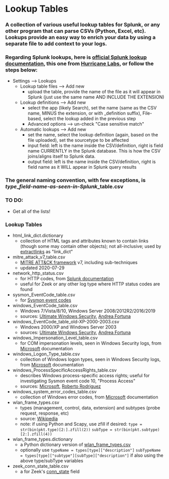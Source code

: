# Lookup Tables

### A collection of various useful lookup tables for Splunk, or any other program that can parse CSVs (Python, Excel, etc). Lookups provide an easy way to enrich your data by using a separate file to add context to your logs.

### Regarding Splunk lookups, here is [official Splunk lookup documentation](https://docs.splunk.com/Documentation/Splunk/7.3.1/Knowledge/DefineanautomaticlookupinSplunkWeb), this one from [Hurricane Labs](https://www.hurricanelabs.com/blog/splunk-enterprise-security-automatic-identity-lookup-tables-using-active-directory-ldap), or follow the steps below:
- Settings --> Lookups
	- Lookup table files --> Add new
		- upload the table, provide the name of the file as it will appear in Splunk (just use the same name AND INCLUDE THE EXTENSION)
	- Lookup definitions --> Add new
		- select the app (likely Search), set the name (same as the CSV name, MINUS the extension, or with _definition suffix), File-based, select the lookup added in the previous step
		- Advanced options --> un-check "Case sensitive match"
	- Automatic lookups --> Add new
		- set the name, select the lookup definition (again, based on the file uploaded), set the sourcetype to be affected
		- input field: left is the name inside the CSV/definition, right is field name CURRENTLY in the Splunk database. This is how the CSV joins/aligns itself to Splunk data.
		- output field: left is the name inside the CSV/definition, right is field name as it WILL appear in Splunk query results

### The general naming convention, with few exceptions, is *type*_*field-name-as-seen-in-Splunk*_table.csv

### TO DO:
- Get all of the lists!

### Lookup Tables
- html_link_dict.dictionary
	- collection of HTML tags and attributes known to contain links (though some may contain other objects); not all-inclusive; used by [extractlinks](https://github.com/bonifield/extractlinks) as "link_dict"
- mitre_attack_v7_table.csv
	- [MITRE ATT&CK framework](https://attack.mitre.org/) v7, including sub-techniques
	- updated 2020-07-29
- network_http_status.csv
	- for HTTP codes, from [Splunk documentation](https://wiki.splunk.com/Http_status.csv)
	- useful for Zeek or any other log type where HTTP status codes are found
- sysmon_EventCode_table.csv
	- for [Sysmon event codes](https://docs.microsoft.com/en-us/sysinternals/downloads/sysmon)
- windows_EventCode_table.csv
	- Windows 7/Vista/8/10, Windows Server 2008/2012R2/2016/2019
	- sources: [Ultimate Windows Security](https://www.ultimatewindowssecurity.com/securitylog/encyclopedia/), [Andrea Fortuna](https://www.andreafortuna.org/2019/06/12/windows-security-event-logs-my-own-cheatsheet/)
- windows_EventCode_table_old-XP-2000-2003.csv
	- Windows 2000/XP and Windows Server 2003
	- sources: [Ultimate Windows Security](https://www.ultimatewindowssecurity.com/securitylog/encyclopedia/), [Andrea Fortuna](https://www.andreafortuna.org/2019/06/12/windows-security-event-logs-my-own-cheatsheet/)
- windows_Impersonation_Level_table.csv
	- for COM impersonation levels, seen in Windows Security logs, from [Microsoft](https://docs.microsoft.com/en-us/windows/win32/com/impersonation-levels) documentation
- windows_Logon_Type_table.csv
	- collection of Windows logon types, seen in Windows Security logs, from [Microsoft](https://docs.microsoft.com/en-us/previous-versions/windows/it-pro/windows-server-2003/cc787567(v=ws.10)) documentation
- windows_ProcessSpecificAccessRights_table.csv
	- describes Windows process-specific access rights; useful for investigating Sysmon event code 10, "Process Access"
	- sources: [Microsoft](https://docs.microsoft.com/en-us/windows/win32/procthread/process-security-and-access-rights?redirectedfrom=MSDN), [Roberto Rodriguez](https://cyberwardog.blogspot.com/2017/03/chronicles-of-threat-hunter-hunting-for_22.html)
- windows_system_error_codes_table.csv
	- collection of Windows error codes, from [Microsoft](https://docs.microsoft.com/en-us/windows/win32/debug/system-error-codes) documentation
- wlan_frame_types.csv
	- types (management, control, data, extension) and subtypes (probe request, response, etc)
	- source: [Wikipedia](https://en.wikipedia.org/wiki/802.11_Frame_Types)
	- note: if using Python and Scapy, use zfill if desired: ```type = str(bin(pkt.type)[2:].zfill(2))``` ```subType = str(bin(pkt.subtype)[2:].zfill(4))```
- wlan_frame_types.dictionary
	- a Python dictionary version of [wlan_frame_types.csv](https://github.com/bonifield/lookup_tables/blob/master/wlan_frame_types.csv)
	- optionally use ```typeName = types[type]["description"]``` ```subTypeName = types[type]["subtype"][subType]["description"]``` if also using the above type/subType variables
- zeek_conn_state_table.csv
	- a for Zeek's [conn_state](https://docs.zeek.org/en/current/scripts/base/protocols/conn/main.zeek.html) field
